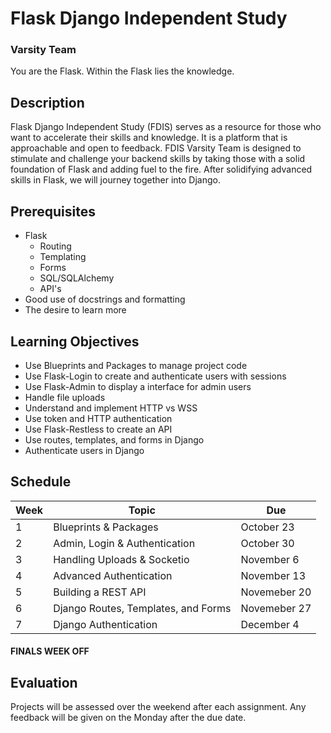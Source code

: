 # Flask Django Independent Study
### Varsity Team

You are the Flask. Within the Flask lies the knowledge.

## Description

Flask Django Independent Study (FDIS) serves as a resource for those who want to accelerate their skills and knowledge.
It is a platform that is approachable and open to feedback.
FDIS Varsity Team is designed to stimulate and challenge your backend skills by taking those with a solid foundation of Flask
and adding fuel to the fire. After solidifying advanced skills in Flask, we will journey together into Django.

## Prerequisites

* Flask
  * Routing
  * Templating
  * Forms
  * SQL/SQLAlchemy
  * API's
* Good use of docstrings and formatting
* The desire to learn more

## Learning Objectives

* Use Blueprints and Packages to manage project code
* Use Flask-Login to create and authenticate users with sessions
* Use Flask-Admin to display a interface for admin users
* Handle file uploads
* Understand and implement HTTP vs WSS
* Use token and HTTP authentication
* Use Flask-Restless to create an API
* Use routes, templates, and forms in Django
* Authenticate users in Django

## Schedule

Week | Topic | Due
---- | ---- | ----
1 | Blueprints & Packages | October 23
2 | Admin, Login & Authentication | October 30
3 | Handling Uploads & Socketio | November 6
4 | Advanced Authentication | November 13
5 | Building a REST API | Novemeber 20
6 | Django Routes, Templates, and Forms | Novemeber 27
7 | Django Authentication | December 4

#### FINALS WEEK OFF

## Evaluation

Projects will be assessed over the weekend after each assignment.
Any feedback will be given on the Monday after the due date.
